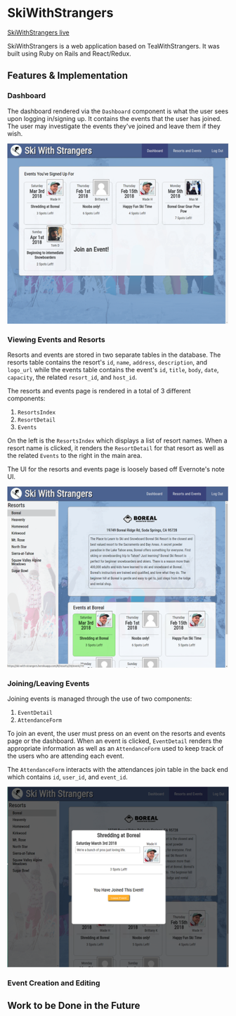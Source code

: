 # SkiWithStrangers

[SkiWithStrangers live][heroku]

[heroku]: https://ski-with-strangers.herokuapp.com/#/

SkiWithStrangers is a web application based on TeaWithStrangers.
It was built using Ruby on Rails and React/Redux.

## Features & Implementation

### Dashboard

The dashboard rendered via the `Dashboard` component is what the user
sees upon logging in/signing up. It contains the events that the user
has joined. The user may investigate the events they've
joined and leave them if they wish.

![image of dashboard](screenshots/dashboard.png)

### Viewing Events and Resorts

Resorts and events are stored in two separate tables in the database.
The resorts table contains the resort's `id`, `name`, `address`, `description`,
and `logo_url` while the events table contains the event's `id`, `title`,
`body`, `date`, `capacity`, the related `resort_id`, and `host_id`.

The resorts and events page is rendered in a total of 3 different components:
1. `ResortsIndex`
2. `ResortDetail`
3. `Events`

On the left is the `ResortsIndex` which displays a list of resort names.
When a resort name is clicked, it renders the `ResortDetail` for that resort
as well as the related `Events` to the right in the main area.

The UI for the resorts and events page is loosely based off Evernote's
note UI.

![image of resorts and event](screenshots/resorts-and-events.png)

### Joining/Leaving Events

Joining events is managed through the use of two components:

1. `EventDetail`
2. `AttendanceForm`

To join an event, the user must press on an event on the resorts and events
page or the dashboard. When an event is clicked, `EventDetail` renders
the appropriate information as well as an `AttendanceForm` used to keep
track of the users who are attending each event.

The `AttendanceForm` interacts with the attendances join table
in the back end which contains `id`, `user_id`, and `event_id`.

![image of event detail and join form](screenshots/join-event.png)

### Event Creation and Editing

## Work to be Done in the Future
